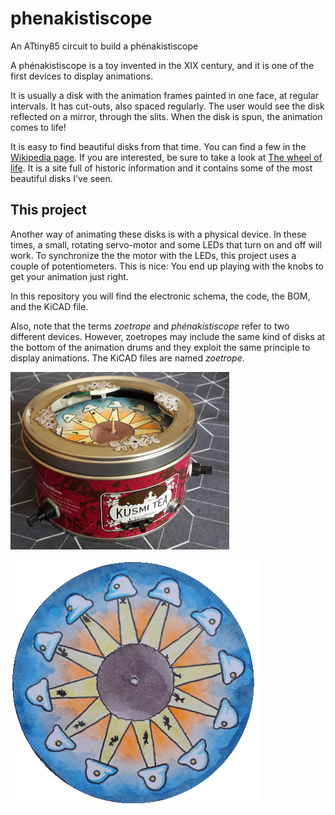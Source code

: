 # phenakistiscope
An ATtiny85 circuit to build a phénakistiscope

A phénakistiscope is a toy invented in the XIX century, and it is one of the first devices to display animations.

It is usually a disk with the animation frames painted in one face, at regular intervals. It has cut-outs, also spaced regularly. The user would see the disk reflected on a mirror, through the slits. When the disk is spun, the animation comes to life!

It is easy to find beautiful disks from that time. You can find a few in the [Wikipedia page](https://en.wikipedia.org/wiki/Phenakistiscope). If you are interested, be sure to take a look at [The wheel of life](http://www.stephenherbert.co.uk/wheelHOME.htm). It is a site full of historic information and it contains some of the most beautiful disks I've seen.

## This project

Another way of animating these disks is with a physical device. In these times, a small, rotating servo-motor and some LEDs that turn on and off will work. To synchronize the the motor with the LEDs, this project uses a couple of potentiometers. This is nice: You end up playing with the knobs to get your animation just right.

In this repository you will find the electronic schema, the code, the BOM, and the KiCAD file.

Also, note that the terms *zoetrope* and *phénakistiscope* refer to two different devices. However, zoetropes may include the same kind of disks at the bottom of the animation drums and they exploit the same principle to display animations. The KiCAD files are named *zoetrope*.

![The assembled phénakistiscope](https://github.com/jfraire/phenakistiscope/blob/main/images/phenakistiscope.jpg?raw=true)

![A sample animated disk](https://github.com/jfraire/phenakistiscope/blob/main/images/cow_abduction.gif?raw=true)



